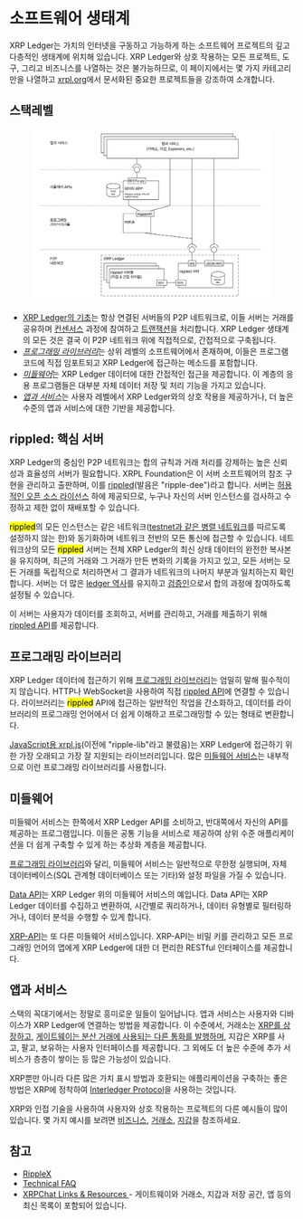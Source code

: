 # 소프트웨어 생태계

XRP Ledger는 가치의 인터넷을 구동하고 가능하게 하는 소프트웨어 프로젝트의 깊고 다층적인 생태계에 위치해 있습니다. XRP Ledger와 상호 작용하는 모든 프로젝트, 도구, 그리고 비즈니스를 나열하는 것은 불가능하므로, 이 페이지에서는 몇 가지 카테고리만을 나열하고 [xrpl.org](https://xrpl.org/)에서 문서화된 중요한 프로젝트들을 강조하여 소개합니다.

## 스택레벨&#x20;

<figure><img src="../../.gitbook/assets/Software Ecosystem_1 (1).png" alt=""><figcaption></figcaption></figure>

* [XRP Ledger의 기초](undefined-1.md#rippled)는 항상 연결된 서버들의 P2P 네트워크로, 이들 서버는 거래를 공유하며 [컨센서스](../undefined-1/undefined.md) 과정에 참여하고 [트랜잭션](../transactions/)을 처리합니다. XRP Ledger 생태계의 모든 것은 결국 이 P2P 네트워크 위에 직접적으로, 간접적으로 구축됩니다.
* [_프로그래밍 라이브러리_](undefined-1.md#undefined-1)는 상위 레벨의 소프트웨어에서 존재하며, 이들은 프로그램 코드에 직접 임포트되고 XRP Ledger에 접근하는 메소드를 포함합니다.
* [_미들웨어_](undefined-1.md#undefined-2)는 XRP Ledger 데이터에 대한 간접적인 접근을 제공합니다. 이 계층의 응용 프로그램들은 대부분 자체 데이터 저장 및 처리 기능을 가지고 있습니다.
* [_앱과 서비스_](undefined-1.md#undefined-3)는 사용자 레벨에서 XRP Ledger와의 상호 작용을 제공하거나, 더 높은 수준의 앱과 서비스에 대한 기반을 제공합니다.

## rippled: 핵심 서버

XRP Ledger의 중심인 P2P 네트워크는 합의 규칙과 거래 처리를 강제하는 높은 신뢰성과 효율성의 서버가 필요합니다. XRPL Foundation은 이 서버 소프트웨어의 참조 구현을 관리하고 출판하며, 이를 [rippled](../xrp-ledger/)(발음은 "ripple-dee")라고 합니다. 서버는 [허용적인 오픈 소스 라이선스](https://github.com/XRPLF/rippled/blob/develop/LICENSE.md) 하에 제공되므로, 누구나 자신의 서버 인스턴스를 검사하고 수정하고 제한 없이 재배포할 수 있습니다.

<mark style="background-color:yellow;">rippled</mark>의 모든 인스턴스는 같은 네트워크([testnet과 같은 병렬 네트워크](../xrp-ledger/parallel-networks.md)를 따르도록 설정하지 않는 한)와 동기화하며 네트워크 전반의 모든 통신에 접근할 수 있습니다. 네트워크상의 모든 <mark style="background-color:yellow;">rippled</mark> 서버는 전체 XRP Ledger의 최신 상태 데이터의 완전한 복사본을 유지하며, 최근의 거래와 그 거래가 만든 변화의 기록을 가지고 있고, 모든 서버는 모든 거래를 독립적으로 처리하면서 그 결과가 네트워크의 나머지 부분과 일치하는지 확인합니다. 서버는 더 많은 [ledger 역사](../xrp-ledger/ledger.md)를 유지하고 [검증인](../xrp-ledger/rippled.md#undefined-2)으로서 합의 과정에 참여하도록 설정될 수 있습니다.

이 서버는 사용자가 데이터를 조회하고, 서버를 관리하고, 거래를 제출하기 위해 [rippled API](../../references/http-websocket-apis/)를 제공합니다.

## 프로그래밍 라이브러리

XRP Ledger 데이터에 접근하기 위해 [프로그래밍 라이브러리](https://xrpl.org/client-libraries.html)는 엄밀히 말해 필수적이지 않습니다. HTTP나 WebSocket을 사용하여 직접 [rippled API](../../references/http-websocket-apis/)에 연결할 수 있습니다. 라이브러리는 <mark style="background-color:yellow;">rippled</mark> API에 접근하는 일반적인 작업을 간소화하고, 데이터를 라이브러리의 프로그래밍 언어에서 더 쉽게 이해하고 프로그래밍할 수 있는 형태로 변환합니다.

[JavaScript용 xrpl.js](../../tutorials/undefined-1/javascript.md)(이전에 "ripple-lib"라고 불렸음)는 XRP Ledger에 접근하기 위한 가장 오래되고 가장 잘 지원되는 라이브러리입니다. 많은 [미들웨어 서비스](undefined-1.md#undefined-2)는 내부적으로 이런 프로그래밍 라이브러리를 사용합니다.

## 미들웨어

미들웨어 서비스는 한쪽에서 XRP Ledger API를 소비하고, 반대쪽에서 자신의 API를 제공하는 프로그램입니다. 이들은 공통 기능을 서비스로 제공하여 상위 수준 애플리케이션을 더 쉽게 구축할 수 있게 하는 추상화 계층을 제공합니다.

[프로그래밍 라이브러리](undefined-1.md#undefined-1)와 달리, 미들웨어 서비스는 일반적으로 무한정 실행되며, 자체 데이터베이스(SQL 관계형 데이터베이스 또는 기타)와 설정 파일을 가질 수 있습니다.

[Data API](https://xrpl.org/data-api.html)는 XRP Ledger 위의 미들웨어 서비스의 예입니다. Data API는 XRP Ledger 데이터를 수집하고 변환하여, 시간별로 쿼리하거나, 데이터 유형별로 필터링하거나, 데이터 분석을 수행할 수 있게 합니다.

[XRP-API](https://xpring-eng.github.io/xrp-api/)는 또 다른 미들웨어 서비스입니다. XRP-API는 비밀 키를 관리하고 모든 프로그래밍 언어의 앱에게 XRP Ledger에 대한 더 편리한 RESTful 인터페이스를 제공합니다.

## 앱과 서비스

스택의 꼭대기에서는 정말로 흥미로운 일들이 일어납니다. 앱과 서비스는 사용자와 디바이스가 XRP Ledger에 연결하는 방법을 제공합니다. 이 수준에서, 거래소는 [XRP를 상장하고](../../tutorials/xrp-ledger/xrp.md), [게이트웨이는 분산 거래에 사용되는 다른 통화를 발행하며](../../tutorials/xrp-ledger/undefined.md), 지갑은 XRP를 사고, 팔고, 보유하는 사용자 인터페이스를 제공합니다. 그 외에도 더 높은 수준에 추가 서비스가 층층이 쌓이는 등 많은 가능성이 있습니다.&#x20;

XRP뿐만 아니라 다른 많은 가치 표시 방법과 호환되는 애플리케이션을 구축하는 좋은 방법은 XRP에 정착하여 [Interledger Protocol](https://interledger.org/)을 사용하는 것입니다.

XRP와 인접 기술을 사용하여 사용자와 상호 작용하는 프로젝트의 다른 예시들이 많이 있습니다. 몇 가지 예시를 보려면 [비즈니스](https://xrpl.org/uses.html), [거래소](https://xrpl.org/exchanges.html), [지갑](https://xrpl.org/xrp-overview.html)을 참조하세요.

## 참고

* [RippleX ](https://ripplex.io/)
* [Technical FAQ](https://xrpl.org/technical-faq.html)
* [XRPChat Links & Resources ](https://www.xrpchat.com/links/) - 게이트웨이와 거래소, 지갑과 저장 공간, 앱 등의 최신 목록이 포함되어 있습니다.
